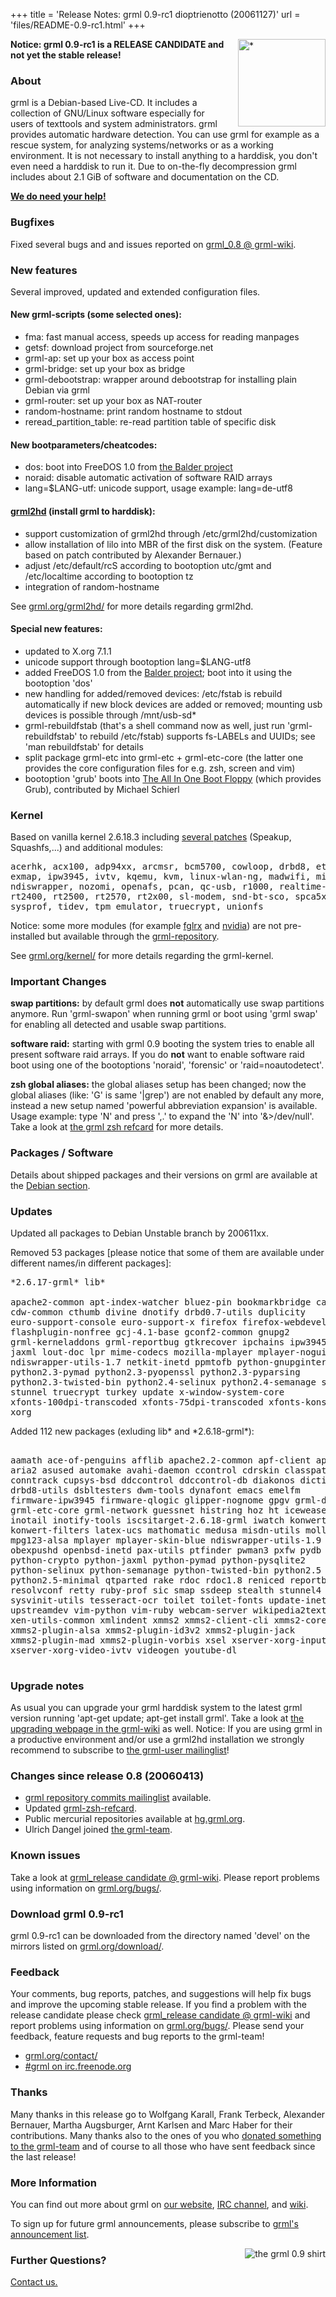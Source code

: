 +++
title = 'Release Notes: grml 0.9-rc1 dioptrienotto (20061127)'
url = 'files/README-0.9-rc1.html'
+++

<p><a href="/screenshots/"><img align="right" style="margin-left: 20px;
border: 0" src="/screenshots/grml_0.9_small.jpg" width="140" alt="*" /></a></p>

<p><strong>Notice: grml 0.9-rc1 is a RELEASE CANDIDATE and not yet the stable release!</strong></p>

<h3>About</h3>

<p>grml is a Debian-based Live-CD. It includes a collection of GNU/Linux
software especially for users of texttools and system administrators. grml
provides automatic hardware detection. You can use grml for example as a
rescue system, for analyzing systems/networks or as a working environment. It
is not necessary to install anything to a harddisk, you don't even need a
harddisk to run it. Due to on-the-fly decompression grml includes about 2.1
GiB of software and documentation on the CD.</p>

<p><strong><a href="/donations/">We do need your help!</a></strong></p>

<h3>Bugfixes</h3>

<p>Fixed several bugs and and issues reported on <a
href="https://github.com/grml/grml/wiki/grml_0.8">grml_0.8 @
grml-wiki</a>.</p>

<h3>New features</h3>

<p>Several improved, updated and extended configuration files.</p>

<h4>New grml-scripts (some selected ones):</h4>

<ul>

<li>fma: fast manual access, speeds up access for reading manpages

<li>getsf: download project from sourceforge.net

<li>grml-ap: set up your box as access point

<li>grml-bridge: set up your box as bridge

<li>grml-debootstrap: wrapper around debootstrap for
installing plain Debian via grml

<li>grml-router: set up your box as NAT-router

<li>random-hostname: print random hostname to stdout

<li>reread_partition_table: re-read partition table of specific disk

</ul>

<h4>New bootparameters/cheatcodes:</h4>

<ul>

<li>dos: boot into FreeDOS 1.0 from <a
href="http://www.finnix.org/Balder">the Balder project</a></li>

<li>noraid: disable automatic activation of software RAID
arrays</li>

<li>lang=$LANG-utf: unicode support, usage example:
lang=de-utf8</li>

</ul>

<h4><a href="/grml2hd/">grml2hd</a> (install grml to harddisk):</h4>

<ul>

<li>support customization of grml2hd through
/etc/grml2hd/customization</li>

<li>allow installation of lilo into MBR of the first disk on the system.
(Feature based on patch contributed by Alexander Bernauer.)</li>

<li>adjust /etc/default/rcS according to bootoption utc/gmt
and /etc/localtime according to bootoption tz</li>

<li>integration of random-hostname</li>

</ul>

<p>See <a href="/grml2hd/">grml.org/grml2hd/</a> for more details regarding
grml2hd.</p>

<h4>Special new features:</h4>

<ul>

<li>updated to X.org 7.1.1</li>

<li>unicode support through bootoption lang=$LANG-utf8

<li>added FreeDOS 1.0 from the <a
href="http://www.finnix.org/Balder">Balder project</a>; boot into it using the bootoption 'dos'

<li>new handling for added/removed devices: /etc/fstab is
rebuild automatically if new block devices are added or
removed; mounting usb devices is possible through /mnt/usb-sd*

<li>grml-rebuildfstab (that's a shell command now as well, just run
'grml-rebuildfstab' to rebuild /etc/fstab) supports fs-LABELs and UUIDs;
see 'man rebuildfstab' for details

<li>split package grml-etc into grml-etc + grml-etc-core (the
latter one provides the core configuration files for e.g. zsh,
screen and vim)

<li>bootoption 'grub' boots into <a
href="http://home.arcor.de/mschierlm/bootdisk/">The All In One
Boot Floppy</a> (which provides Grub), contributed by Michael
Schierl</li>

</ul>

<h3>Kernel</h3>

<p>Based on vanilla kernel 2.6.18.3 including <a
href="/kernel/">several patches</a> (Speakup, Squashfs,...) and
additional modules:</p>

<pre class="rahmen">
acerhk, acx100, adp94xx, arcmsr, bcm5700, cowloop, drbd8, et131x,
exmap, ipw3945, ivtv, kqemu, kvm, linux-wlan-ng, madwifi, misdn,
ndiswrapper, nozomi, openafs, pcan, qc-usb, r1000, realtime-lsm,
rt2400, rt2500, rt2570, rt2x00, sl-modem, snd-bt-sco, spca5xx,
sysprof, tidev, tpm_emulator, truecrypt, unionfs
</pre>

<p>Notice: some more modules (for example <a
href="https://github.com/grml/grml/wiki/ati">fglrx</a> and <a
href="https://github.com/grml/grml/wiki/nvidia">nvidia</a>) are not
pre-installed but available through the <a
href="/repos/">grml-repository</a>.</p>

<p>See <a href="/kernel/">grml.org/kernel/</a> for more details regarding
the grml-kernel.</p>

<h3>Important Changes</h3>

<p><strong>swap partitions:</strong> by default grml does
<strong>not</strong> automatically use swap partitions anymore.
Run 'grml-swapon' when running grml or boot using 'grml swap'
for enabling all detected and usable swap partitions.</p>

<p><strong>software raid:</strong> starting with grml 0.9
booting the system tries to enable all present software raid
arrays. If you do <strong>not</strong> want to enable software
raid boot using one of the bootoptions 'noraid', 'forensic' or
'raid=noautodetect'.</p>

<p><strong>zsh global aliases:</strong> the global aliases
setup has been changed; now the global aliases (like: 'G' is
same '|grep') are not enabled by default any more, instead a
new setup named 'powerful abbreviation expansion' is available.
Usage example: type 'N' and press ',.' to expand the 'N' into
'&amp;&gt;/dev/null'. Take a look at <a
href="/zsh/#grmlzshrefcard">the grml zsh refcard</a> for more
details.</p>

<h3>Packages / Software</h3>

<p>Details about shipped packages and their versions on grml are available at
the <a href="/files/#debian">Debian section</a>.</p>

<h3>Updates</h3>

<p>Updated all packages to Debian Unstable branch by 200611xx.</p>

<p>Removed 53 packages [please notice that some of them are available under
different names/in different packages]:</p>

<pre class="rahmen">
*2.6.17-grml* lib*

apache2-common apt-index-watcher bluez-pin bookmarkbridge camgrab cdw
cdw-common cthumb divine dnotify drbd0.7-utils duplicity
euro-support-console euro-support-x firefox firefox-webdeveloper
flashplugin-nonfree gcj-4.1-base gconf2-common gnupg2
grml-kerneladdons grml-reportbug gtkrecover ipchains ipw3945-ucode
jaxml lout-doc lpr mime-codecs mozilla-mplayer mplayer-nogui mtop
ndiswrapper-utils-1.7 netkit-inetd ppmtofb python-gnupginterface
python2.3-pymad python2.3-pyopenssl python2.3-pyparsing
python2.3-twisted-bin python2.4-selinux python2.4-semanage scanerrlog
stunnel truecrypt turkey update x-window-system-core
xfonts-100dpi-transcoded xfonts-75dpi-transcoded xfonts-konsole xlibs
xorg
</pre>

<p>Added 112 new packages (exluding lib* and *2.6.18-grml*):</p>

<pre class="rahmen">

aamath ace-of-penguins afflib apache2.2-common apf-client apf-server
aria2 asused automake avahi-daemon ccontrol cdrskin classpath-gtkpeer
conntrack cupsys-bsd ddccontrol ddccontrol-db diakonos diction dov4l
drbd8-utils dsbltesters dwm-tools dynafont emacs emelfm
firmware-ipw3945 firmware-qlogic glipper-nognome gpgv grml-debootstrap
grml-etc-core grml-network guessnet histring hoz ht iceweasel ink
inotail inotify-tools iscsitarget-2.6.18-grml iwatch konwert
konwert-filters latex-ucs mathomatic medusa misdn-utils molly-guard
mpg123-alsa mplayer mplayer-skin-blue ndiswrapper-utils-1.9 ne
obexpushd openbsd-inetd pax-utils ptfinder pwman3 pxfw pydb
python-crypto python-jaxml python-pymad python-pysqlite2
python-selinux python-semanage python-twisted-bin python2.5
python2.5-minimal qtparted rake rdoc rdoc1.8 reniced reportbug
resolvconf retty ruby-prof sic smap ssdeep stealth stunnel4 synergy
sysvinit-utils tesseract-ocr toilet toilet-fonts update-inetd
upstreamdev vim-python vim-ruby webcam-server wikipedia2text wodim
xen-utils-common xmlindent xmms2 xmms2-client-cli xmms2-core
xmms2-plugin-alsa xmms2-plugin-id3v2 xmms2-plugin-jack
xmms2-plugin-mad xmms2-plugin-vorbis xsel xserver-xorg-input-vmmouse
xserver-xorg-video-ivtv videogen youtube-dl

</pre>

<h3>Upgrade notes</h3>

<p>As usual you can upgrade your grml harddisk system to the latest grml
version running 'apt-get update; apt-get install grml'. Take a look at <a
href="https://github.com/grml/grml/wiki/upgrading">the upgrading webpage in
the grml-wiki</a> as well. Notice: If you are using grml in a productive
environment and/or use a grml2hd installation we strongly recommend to
subscribe to <a href="/mailinglist/">the grml-user
mailinglist</a>!</p>

<h3>Changes since release 0.8 (20060413)</h3>

<ul>
<li><a href="http://ml.grml.org/list/hg-commits.en.html">grml repository commits mailinglist</a> available.
<li>Updated <a href="/zsh/#grmlzshrefcard">grml-zsh-refcard</a>.
<li>Public mercurial repositories available at <a
href="http://hg.grml.org/">hg.grml.org</a>.
<li>Ulrich Dangel joined <a href="/team/">the grml-team</a>.
</ul>

<h3>Known issues</h3>

<p>Take a look at <a
href="https://github.com/grml/grml/wiki/release_candidate">grml_release
candidate @ grml-wiki</a>.  Please report problems using
information on <a href="/bugs/">grml.org/bugs/</a>.</p>

<!--
<p>Take a look at <a
href="https://github.com/grml/grml/wiki/grml_0.9">grml_0.9 @ grml-wiki</a>.
Please report problems using information on <a
href="/bugs/">grml.org/bugs/</a>.</p>
-->

<h3>Download grml 0.9-rc1</h3>

<p>grml 0.9-rc1 can be downloaded from the directory named
'devel' on the mirrors listed on <a
href="/download/">grml.org/download/</a>.</p>

<!--
<h3>Download grml 0.9</h3>

<p>grml 0.9 can be downloaded from mirrors listed on <a
href="/download/">grml.org/download/</a>.</p>
-->
<h3>Feedback</h3>

<!--
<p>Your comments, bug reports, patches, and suggestions will help fix bugs
and improve future releases. If you find a problem with the release please
check <a href="https://github.com/grml/grml/wiki/grml_0.9">grml_0.9 @
grml-wiki</a> and report problems using information on <a
href="/bugs/">grml.org/bugs/</a>. Please send your feedback, feature
requests and bug reports to the grml-team!</p>
-->

<p>Your comments, bug reports, patches, and suggestions will
help fix bugs and improve the upcoming stable release. If you
find a problem with the release candidate please check <a
href="https://github.com/grml/grml/wiki/release_candidate">grml_release
candidate @ grml-wiki</a> and report problems using information
on <a href="/bugs/">grml.org/bugs/</a>. Please send your
feedback, feature requests and bug reports to the
grml-team!</p>

<ul>
<li><a href="/contact/">grml.org/contact/</a>
<li><a href="/irc/">#grml on irc.freenode.org</a>
</ul>

<h3>Thanks</h3>

<p>Many thanks in this release go to Wolfgang Karall, Frank
Terbeck, Alexander Bernauer, Martha Augsburger, Arnt Karlsen
and Marc Haber for their contributions. Many thanks also to the
ones of you who <a href="/donations/">donated something to the
grml-team</a> and of course to all those who have sent feedback
since the last release!</p>

<h3>More Information</h3>

<p>You can find out more about grml on <a href="/">our website</a>, <a
href="/irc/">IRC channel</a>, and <a href="http://wiki.grml.org/">wiki</a>.

<p>To sign up for future grml announcements, please subscribe to <a
href="http://lists.mur.at/mailman/listinfo/grml-announce"> grml's
announcement list</a>.</p>


<p><a
href="http://www.spreadshirt.net/shop.php?article_id=3966156&view_id=4#top"><img
align="right" style="margin-left: 20px; border: 0"
src="/img/grmlshirt_0.9.jpg" alt="the grml 0.9 shirt" /></a></p>

<h3>Further Questions?</h3>

<p><a href="/contact/">Contact us.</a></p>
